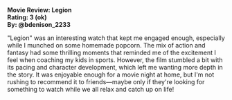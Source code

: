 **Movie Review: Legion**  
**Rating: 3 (ok)**  
**By: @bdenison_2233**  

"Legion" was an interesting watch that kept me engaged enough, especially while I munched on some homemade popcorn. The mix of action and fantasy had some thrilling moments that reminded me of the excitement I feel when coaching my kids in sports. However, the film stumbled a bit with its pacing and character development, which left me wanting more depth in the story. It was enjoyable enough for a movie night at home, but I'm not rushing to recommend it to friends—maybe only if they're looking for something to watch while we all relax and catch up on life!